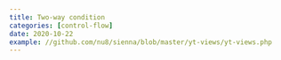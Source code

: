 ```yaml
---
title: Two-way condition
categories: [control-flow]
date: 2020-10-22
example: //github.com/nu8/sienna/blob/master/yt-views/yt-views.php
---
```

